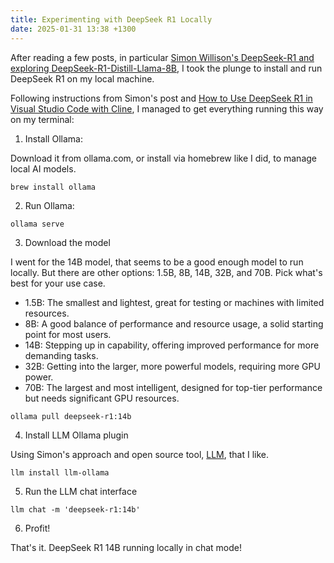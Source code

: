 ```yaml
---
title: Experimenting with DeepSeek R1 Locally
date: 2025-01-31 13:38 +1300
---
```


After reading a few posts, in particular [Simon Willison's DeepSeek-R1 and exploring DeepSeek-R1-Distill-Llama-8B](https://simonwillison.net/2025/Jan/20/deepseek-r1/), I took the plunge to install and run DeepSeek R1 on my local machine.

Following instructions from Simon's post and [How to Use DeepSeek R1 in Visual Studio Code with Cline](https://apidog.com/blog/free-deepseek-r1-vscode-cline/), I managed to get everything running this way on my terminal:

1. Install Ollama:

Download it from ollama.com, or install via homebrew like I did, to manage local AI models.

`brew install ollama`

2. Run Ollama:

`ollama serve`

3. Download the model

I went for the 14B model, that seems to be a good enough model to run locally. But there are other options: 1.5B, 8B, 14B, 32B, and 70B. Pick what's best for your use case.

- 1.5B: The smallest and lightest, great for testing or machines with limited resources.
- 8B: A good balance of performance and resource usage, a solid starting point for most users.
- 14B: Stepping up in capability, offering improved performance for more demanding tasks.
- 32B: Getting into the larger, more powerful models, requiring more GPU power.
- 70B: The largest and most intelligent, designed for top-tier performance but needs significant GPU resources.

`ollama pull deepseek-r1:14b`

4. Install LLM Ollama plugin

Using Simon's approach and open source tool, [LLM](https://llm.datasette.io/en/stable/), that I like.

`llm install llm-ollama`

5. Run the LLM chat interface

`llm chat -m 'deepseek-r1:14b'`

6. Profit!

That's it. DeepSeek R1 14B running locally in chat mode!
